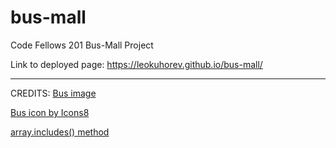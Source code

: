 # bus-mall
Code Fellows 201 Bus-Mall Project

Link to deployed page: https://leokuhorev.github.io/bus-mall/




---------------------------------
CREDITS:
[Bus image](https://publicdomainvectors.org/)

[Bus icon by Icons8](https://icons8.com/icon/119440/bus)

[array.includes() method](https://www.w3schools.com/jsref/jsref_includes_array.asp)